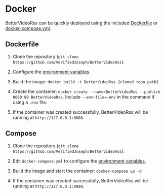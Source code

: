 # Docker

BetterVideoRss can be quickly deployed using the included [Dockerfile](../Dockerfile) or [docker-compose.yml](../docker-compose.yml).

## Dockerfile 

1. Clone the repository (`git clone https://github.com/VerifiedJoseph/BetterVideoRss`).

2. Configure the [environment variables](configuration.md).

3. Build the image: `docker build -t BetterVideoRss {cloned repo path}`

4. Create the container: `docker create --name=BetterVideoRss --publish 8080:80 BetterVideoRss`. Include `--env-file=.env` in the command if using a `.env` file.

5. If the container was created successfully, BetterVideoRss will be running at `http://127.0.0.1:8080`.

## Compose

1. Clone the repository (`git clone https://github.com/VerifiedJoseph/BetterVideoRss`).

2. Edit `docker-compose.yml` to configure the [environment variables](configuration.md).

3) Build the image and start the container: `docker-compose up -d`

4) If the container was created successfully, BetterVideoRss will be running at `http://127.0.0.1:8080`.
